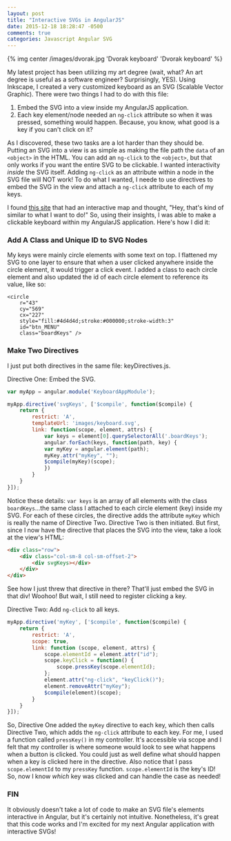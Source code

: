 ```yaml
---
layout: post
title: "Interactive SVGs in AngularJS"
date: 2015-12-18 18:28:47 -0500
comments: true
categories: Javascript Angular SVG
---
```

{% img center /images/dvorak.jpg 'Dvorak keyboard' 'Dvorak keyboard' %}

My latest project has been utilizing my art degree (wait, what? An art degree is useful as a software engineer? Surprisingly, YES). Using Inkscape, I created a very customized keyboard as an SVG (Scalable Vector Graphic). There were two things I had to do with this file:

1. Embed the SVG into a view inside my AngularJS application. 
2. Each key element/node needed an `ng-click` attribute so when it was pressed, something would happen. Because, you know, what good is a key if you can't click on it?

As I discovered, these two tasks are a lot harder than they should be. Putting an SVG into a view is as simple as making the file path the `data` of an `<object>` in the HTML. You can add an `ng-click` to the `<object>`, but that only works if you want the entire SVG to be clickable. I wanted interactivity *inside* the SVG itself. Adding `ng-click` as an attribute within a node in the SVG file will NOT work! To do what I wanted, I neede to use directives to embed the SVG in the view and attach a `ng-click` attribute to each of my keys.

I found [this site]("https://goo.gl/3s3Vlu") that had an interactive map and thought, "Hey, that's kind of similar to what I want to do!" So, using their insights, I was able to make a clickable keyboard within my AngularJS application. Here's how I did it:

### Add A Class and Unique ID to SVG Nodes ###

My keys were mainly circle elements with some text on top. I flattened my SVG to one layer to ensure that when a user clicked anywhere inside the circle element, it would trigger a click event. I added a class to each circle element and also updated the id of each circle element to reference its value, like so:

```
<circle
	r="43"
	cy="569"
	cx="227"
	style="fill:#4d4d4d;stroke:#000000;stroke-width:3"
	id="btn_MENU"
	class="boardKeys" />
```

### Make Two Directives ###
I just put both directives in the same file: keyDirectives.js.

Directive One: Embed the SVG.

```javascript
var myApp = angular.module('KeyboardAppModule');

myApp.directive('svgKeys', ['$compile', function($compile) {
	return {
		restrict: 'A',
		templateUrl: 'images/keyboard.svg',
		link: function(scope, element, attrs) {
			var keys = element[0].querySelectorAll('.boardKeys');
			angular.forEach(keys, function(path, key) {
			var myKey = angular.element(path);
			myKey.attr("myKey", "");
			$compile(myKey)(scope);
			})
		}
	}
}]);

```

Notice these details: `var keys` is an array of all elements with the class `boardKeys`...the same class I attached to each circle element (key) inside my SVG. For each of these circles, the directive adds the attribute `myKey` which is really the name of Directive Two. Directive Two is then initiated. But first, since I now have the directive that places the SVG into the view, take a look at the view's HTML:

```HTML
<div class="row">
	<div class="col-sm-8 col-sm-offset-2">
		<div svgKeys></div>
	</div>
</div>
```

See how I just threw that directive in there? That'll just embed the SVG in that div! Woohoo! But wait, I still need to register clicking a key.

Directive Two: Add `ng-click` to all keys.

```Javascript
myApp.directive('myKey', ['$compile', function($compile) {
	return {
		restrict: 'A',
		scope: true,
		link: function (scope, element, attrs) {
			scope.elementId = element.attr("id");
			scope.keyClick = function() {
				scope.pressKey(scope.elementId);
			};
			element.attr("ng-click", "keyClick()");
			element.removeAttr("myKey");
			$compile(element)(scope);
		}
	}
}]);
```
So, Directive One added the `myKey` directive to each key, which then calls Directive Two, which adds the `ng-click` attribute to each key. For me, I used a function called `pressKey()` in my controller. It's accessible via scope and I felt that my controller is where someone would look to see what happens when a button is clicked. You could just as well define what should happen when a key is clicked here in the directive. Also notice that I pass `scope.elementId` to my `pressKey` function. `scope.elementId` is the key's ID! So, now I know *which* key was clicked and can handle the case as needed!

### FIN ###
It obviously doesn't take a lot of code to make an SVG file's elements interactive in Angular, but it's certainly not intuitive. Nonetheless, it's great that this code works and I'm excited for my next Angular application with interactive SVGs!

